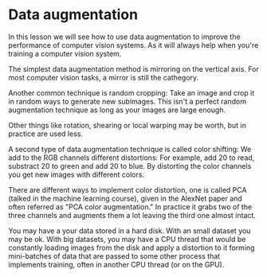 # Data augmentation

In this lesson we will see how to use data augmentation to improve the performance of computer vision systems. As it will always help when you're training a computer vision system.

The simplest data augmentation method is mirroring on the vertical axis. For most computer vision tasks, a mirror is still the cathegory.

Another common technique is random cropping: Take an image and crop it in random ways to generate new subimages. This isn't a perfect random augmentation technique as long as your images are large enough.

Other things like rotation, shearing or local warping may be worth, but in practice are used less.

A second type of data augmentation technique is called color shifting: We add to the RGB channels different distortions: For example, add 20 to read, substract 20 to green and add 20 to blue. By distorting the color channels you get new images with different colors.

There are different ways to implement color distortion, one is called PCA (talked in the machine learning course), given in the AlexNet paper and often referred as "PCA color augmentation." In practice it grabs two of the three channels and augments them a lot leaving the third one almost intact.

You may have a your data stored in a hard disk. With an small dataset you may be ok. With big datasets, you may have a CPU thread that would be constantly loading images from the disk and apply a distortion to it forming mini-batches of data that are passed to some other process that implements training, often in another CPU thread (or on the GPU).
